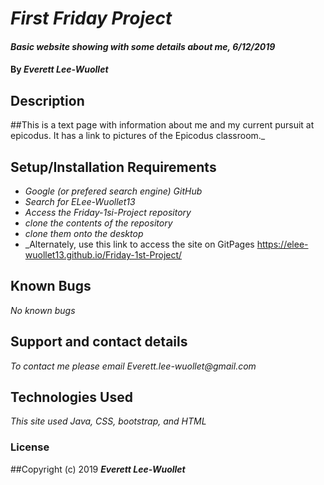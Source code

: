 # _First Friday Project_

#### _Basic website showing with some details about me, 6/12/2019_

#### By _**Everett Lee-Wuollet**_

## Description

##This is a text page with information about me and my current pursuit at epicodus. It has a link to pictures of the Epicodus classroom._

## Setup/Installation Requirements

* _Google (or prefered search engine) GitHub_
* _Search for ELee-Wuollet13_
* _Access the Friday-1si-Project repository_
* _clone the contents of the repository_
* _clone them onto the desktop_
* _Alternately, use this link to access the site on GitPages  https://elee-wuollet13.github.io/Friday-1st-Project/

## Known Bugs

_No known bugs_

## Support and contact details

_To contact me please email Everett.lee-wuollet@gmail.com_

## Technologies Used

_This site used Java, CSS, bootstrap, and HTML_

### License

##Copyright (c) 2019 **_Everett Lee-Wuollet_**
